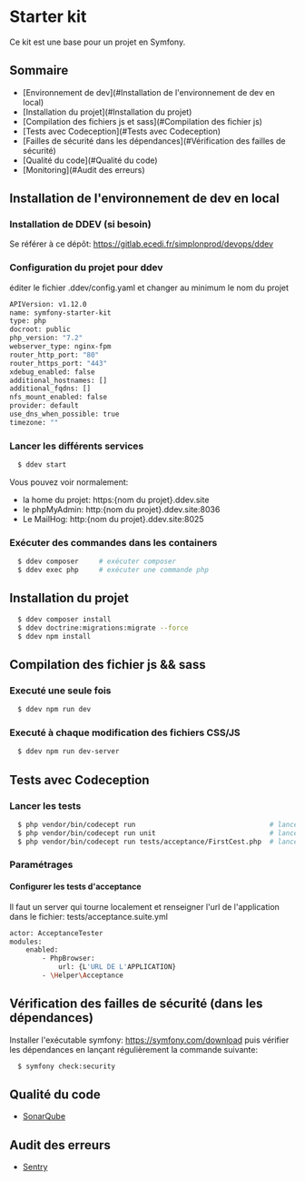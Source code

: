 # Starter kit
Ce kit est une base pour un projet en Symfony.

## Sommaire
- [Environnement de dev](#Installation de l'environnement de dev en local)
- [Installation du projet](#Installation du projet)
- [Compilation des fichiers js et sass](#Compilation des fichier js)
- [Tests avec Codeception](#Tests avec Codeception)
- [Failles de sécurité dans les dépendances](#Vérification des failles de sécurité)
- [Qualité du code](#Qualité du code)
- [Monitoring](#Audit des erreurs)

## Installation de l'environnement de dev en local
### Installation de DDEV (si besoin) 
Se référer à ce dépôt: https://gitlab.ecedi.fr/simplonprod/devops/ddev
### Configuration du projet pour ddev
éditer le fichier .ddev/config.yaml et changer au minimum le nom du projet
```bash
APIVersion: v1.12.0
name: symfony-starter-kit
type: php
docroot: public
php_version: "7.2"
webserver_type: nginx-fpm
router_http_port: "80"
router_https_port: "443"
xdebug_enabled: false
additional_hostnames: []
additional_fqdns: []
nfs_mount_enabled: false
provider: default
use_dns_when_possible: true
timezone: ""
```
### Lancer les différents services
```bash
  $ ddev start
```
Vous pouvez voir normalement:
- la home du projet: https:{nom du projet}.ddev.site
- le phpMyAdmin: http:{nom du projet}.ddev.site:8036
- Le MailHog: http:{nom du projet}.ddev.site:8025

### Exécuter des commandes dans les containers
```bash
  $ ddev composer     # exécuter composer
  $ ddev exec php     # exécuter une commande php
```


## Installation du projet

```bash
  $ ddev composer install
  $ ddev doctrine:migrations:migrate --force
  $ ddev npm install
```

## Compilation des fichier js && sass

### Executé une seule fois

```bash
  $ ddev npm run dev
```

### Executé à chaque modification des fichiers CSS/JS
```bash
  $ ddev npm run dev-server
```

## Tests avec Codeception

### Lancer les tests
```bash
  $ php vendor/bin/codecept run                                 # lance tous les tests
  $ php vendor/bin/codecept run unit                            # lance la suite des tests unitaires
  $ php vendor/bin/codecept run tests/acceptance/FirstCest.php  # lance un test en particulier  
```

### Paramétrages
#### Configurer les tests d'acceptance
Il faut un server qui tourne localement et renseigner l'url de l'application dans le fichier: tests/acceptance.suite.yml
```bash
actor: AcceptanceTester
modules:
    enabled:
        - PhpBrowser:
            url: {L'URL DE L'APPLICATION}
        - \Helper\Acceptance
```

## Vérification des failles de sécurité (dans les dépendances)
Installer l'exécutable symfony: https://symfony.com/download puis vérifier les dépendances en lançant régulièrement la commande suivante:
```bash
  $ symfony check:security
```

## Qualité du code
- [SonarQube](docs/SONARQUBE.md)

## Audit des erreurs
- [Sentry](docs/SENTRY.md)


  
